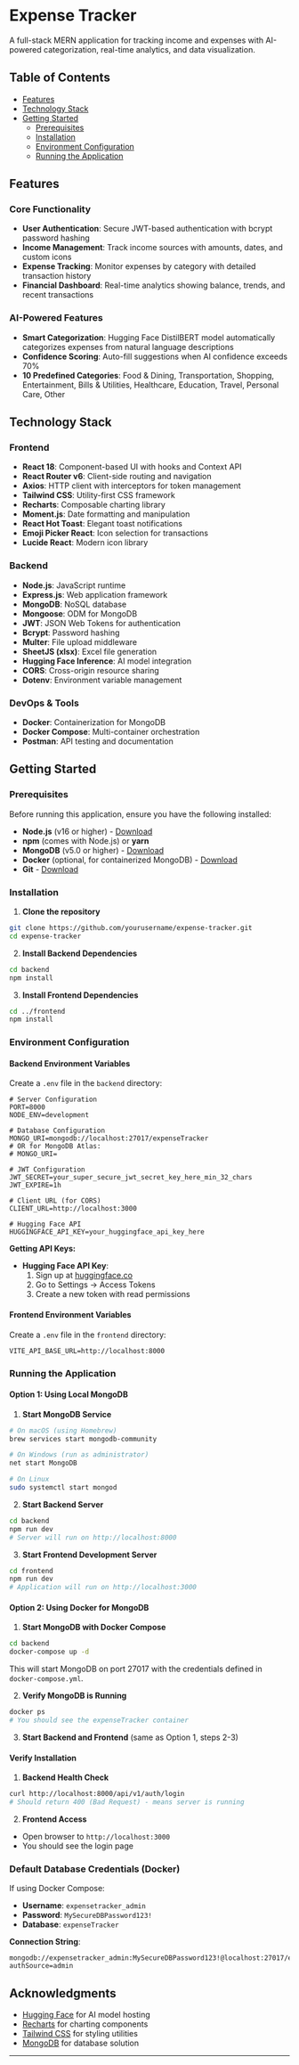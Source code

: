 # Expense Tracker

A full-stack MERN application for tracking income and expenses with AI-powered categorization, real-time analytics, and data visualization.

## Table of Contents

- [Features](#features)
- [Technology Stack](#technology-stack)
- [Getting Started](#getting-started)
  - [Prerequisites](#prerequisites)
  - [Installation](#installation)
  - [Environment Configuration](#environment-configuration)
  - [Running the Application](#running-the-application)

## Features

### Core Functionality
- **User Authentication**: Secure JWT-based authentication with bcrypt password hashing
- **Income Management**: Track income sources with amounts, dates, and custom icons
- **Expense Tracking**: Monitor expenses by category with detailed transaction history
- **Financial Dashboard**: Real-time analytics showing balance, trends, and recent transactions

### AI-Powered Features
- **Smart Categorization**: Hugging Face DistilBERT model automatically categorizes expenses from natural language descriptions
- **Confidence Scoring**: Auto-fill suggestions when AI confidence exceeds 70%
- **10 Predefined Categories**: Food & Dining, Transportation, Shopping, Entertainment, Bills & Utilities, Healthcare, Education, Travel, Personal Care, Other

## Technology Stack

### Frontend
- **React 18**: Component-based UI with hooks and Context API
- **React Router v6**: Client-side routing and navigation
- **Axios**: HTTP client with interceptors for token management
- **Tailwind CSS**: Utility-first CSS framework
- **Recharts**: Composable charting library
- **Moment.js**: Date formatting and manipulation
- **React Hot Toast**: Elegant toast notifications
- **Emoji Picker React**: Icon selection for transactions
- **Lucide React**: Modern icon library

### Backend
- **Node.js**: JavaScript runtime
- **Express.js**: Web application framework
- **MongoDB**: NoSQL database
- **Mongoose**: ODM for MongoDB
- **JWT**: JSON Web Tokens for authentication
- **Bcrypt**: Password hashing
- **Multer**: File upload middleware
- **SheetJS (xlsx)**: Excel file generation
- **Hugging Face Inference**: AI model integration
- **CORS**: Cross-origin resource sharing
- **Dotenv**: Environment variable management

### DevOps & Tools
- **Docker**: Containerization for MongoDB
- **Docker Compose**: Multi-container orchestration
- **Postman**: API testing and documentation

## Getting Started

### Prerequisites

Before running this application, ensure you have the following installed:

- **Node.js** (v16 or higher) - [Download](https://nodejs.org/)
- **npm** (comes with Node.js) or **yarn**
- **MongoDB** (v5.0 or higher) - [Download](https://www.mongodb.com/try/download/community)
- **Docker** (optional, for containerized MongoDB) - [Download](https://www.docker.com/products/docker-desktop)
- **Git** - [Download](https://git-scm.com/downloads)

### Installation

1. **Clone the repository**
```bash
git clone https://github.com/yourusername/expense-tracker.git
cd expense-tracker
```

2. **Install Backend Dependencies**
```bash
cd backend
npm install
```

3. **Install Frontend Dependencies**
```bash
cd ../frontend
npm install
```

### Environment Configuration

#### Backend Environment Variables

Create a `.env` file in the `backend` directory:

```env
# Server Configuration
PORT=8000
NODE_ENV=development

# Database Configuration
MONGO_URI=mongodb://localhost:27017/expenseTracker
# OR for MongoDB Atlas:
# MONGO_URI=

# JWT Configuration
JWT_SECRET=your_super_secure_jwt_secret_key_here_min_32_chars
JWT_EXPIRE=1h

# Client URL (for CORS)
CLIENT_URL=http://localhost:3000

# Hugging Face API
HUGGINGFACE_API_KEY=your_huggingface_api_key_here
```

**Getting API Keys:**

- **Hugging Face API Key**: 
  1. Sign up at [huggingface.co](https://huggingface.co/)
  2. Go to Settings → Access Tokens
  3. Create a new token with read permissions

#### Frontend Environment Variables

Create a `.env` file in the `frontend` directory:

```env
VITE_API_BASE_URL=http://localhost:8000
```

### Running the Application

#### Option 1: Using Local MongoDB

1. **Start MongoDB Service**
```bash
# On macOS (using Homebrew)
brew services start mongodb-community

# On Windows (run as administrator)
net start MongoDB

# On Linux
sudo systemctl start mongod
```

2. **Start Backend Server**
```bash
cd backend
npm run dev
# Server will run on http://localhost:8000
```

3. **Start Frontend Development Server**
```bash
cd frontend
npm run dev
# Application will run on http://localhost:3000
```

#### Option 2: Using Docker for MongoDB

1. **Start MongoDB with Docker Compose**
```bash
cd backend
docker-compose up -d
```

This will start MongoDB on port 27017 with the credentials defined in `docker-compose.yml`.

2. **Verify MongoDB is Running**
```bash
docker ps
# You should see the expenseTracker container
```

3. **Start Backend and Frontend** (same as Option 1, steps 2-3)

#### Verify Installation

1. **Backend Health Check**
```bash
curl http://localhost:8000/api/v1/auth/login
# Should return 400 (Bad Request) - means server is running
```

2. **Frontend Access**
- Open browser to `http://localhost:3000`
- You should see the login page

### Default Database Credentials (Docker)

If using Docker Compose:
- **Username**: `expensetracker_admin`
- **Password**: `MySecureDBPassword123!`
- **Database**: `expenseTracker`

**Connection String**:
```
mongodb://expensetracker_admin:MySecureDBPassword123!@localhost:27017/expenseTracker?authSource=admin
```

## Acknowledgments

- [Hugging Face](https://huggingface.co/) for AI model hosting
- [Recharts](https://recharts.org/) for charting components
- [Tailwind CSS](https://tailwindcss.com/) for styling utilities
- [MongoDB](https://www.mongodb.com/) for database solution

---
